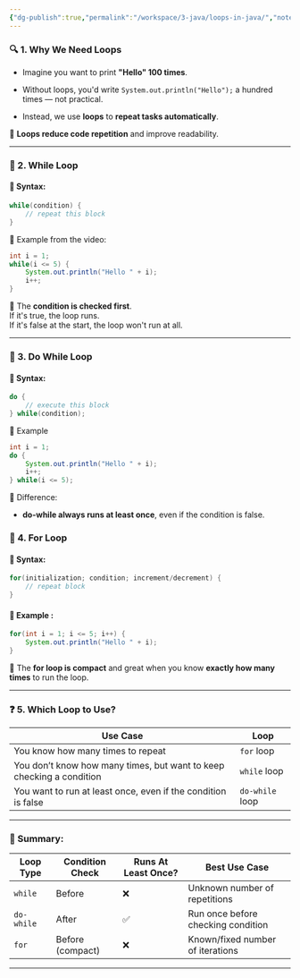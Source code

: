 ```yaml
---
{"dg-publish":true,"permalink":"/workspace/3-java/loops-in-java/","noteIcon":""}
---
```


### 🔍 1. **Why We Need Loops** 

- Imagine you want to print **"Hello" 100 times**.
    
- Without loops, you'd write `System.out.println("Hello");` a hundred times — not practical.
    
- Instead, we use **loops** to **repeat tasks automatically**.
    

🧠 **Loops reduce code repetition** and improve readability.

---

### 🔁 2. **While Loop** 

#### 📌 Syntax:

```java
while(condition) {
    // repeat this block
}
```
📍 Example from the video:

```java
int i = 1;
while(i <= 5) {
    System.out.println("Hello " + i);
    i++;
}
```

🧠 The **condition is checked first**.  
If it's true, the loop runs.  
If it's false at the start, the loop won't run at all.

---

### 🔁 3. **Do While Loop** 

#### 📌 Syntax:
```java
do {
    // execute this block
} while(condition);
```

📍 Example 
```java
int i = 1;
do {
    System.out.println("Hello " + i);
    i++;
} while(i <= 5);
```

🧠 Difference:

- **do-while always runs at least once**, even if the condition is false.
### 🔁 4. **For Loop**

#### 📌 Syntax:

```java
for(initialization; condition; increment/decrement) {
    // repeat block
}
```

#### 📍 Example :


```java
for(int i = 1; i <= 5; i++) {
    System.out.println("Hello " + i);
}
```

🧠 The **for loop is compact** and great when you know **exactly how many times** to run the loop.

---

### ❓ 5. **Which Loop to Use?** 

|Use Case|Loop|
|---|---|
|You know how many times to repeat|`for` loop|
|You don’t know how many times, but want to keep checking a condition|`while` loop|
|You want to run at least once, even if the condition is false|`do-while` loop|

---

### 🔁 Summary:

|Loop Type|Condition Check|Runs At Least Once?|Best Use Case|
|---|---|---|---|
|`while`|Before|❌|Unknown number of repetitions|
|`do-while`|After|✅|Run once before checking condition|
|`for`|Before (compact)|❌|Known/fixed number of iterations|

---
